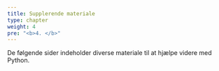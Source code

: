 ```yaml
---
title: Supplerende materiale
type: chapter
weight: 4
pre: "<b>4. </b>"
---
```

De følgende sider indeholder diverse materiale til at hjælpe videre med Python.


